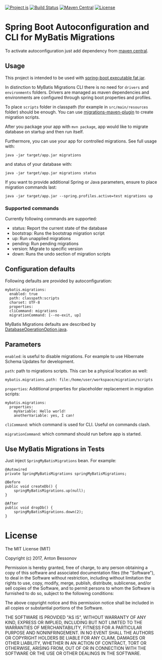 
[![Project is](https://img.shields.io/badge/Project%20is-fantastic-ff69b4.svg)](https://github.com/Bessonov/mybatis-migrations-spring-boot-autoconfigure)
[![Build Status](https://travis-ci.org/Bessonov/mybatis-migrations-spring-boot-autoconfigure.svg?branch=master)](https://travis-ci.org/Bessonov/mybatis-migrations-spring-boot-autoconfigure)
[![Maven Central](https://maven-badges.herokuapp.com/maven-central/de.bessonov/mybatis-migrations-spring-boot-autoconfigure/badge.svg)](https://maven-badges.herokuapp.com/maven-central/de.bessonov/mybatis-migrations-spring-boot-autoconfigure/)
[![License](http://img.shields.io/:license-MIT-blue.svg)](https://raw.githubusercontent.com/Bessonov/mybatis-migrations-spring-boot-autoconfigure/master/LICENSE)

# Spring Boot Autoconfiguration and CLI for MyBatis Migrations

To activate autoconfiguration just add dependency from [maven central](https://maven-badges.herokuapp.com/maven-central/de.bessonov/mybatis-migrations-spring-boot-autoconfigure/).

## Usage

This project is intended to be used with [spring-boot executable fat jar](http://docs.spring.io/spring-boot/docs/current/reference/html/using-boot-running-your-application.html#using-boot-running-as-a-packaged-application).

In distinction to MyBatis Migrations CLI there is no need for `drivers` and `environments` folders. Drivers are managed as maven dependencies and environments are configured through spring boot properties and profiles.

To place `scripts` folder in classpath (for example in `src/main/resources` folder) should be enough. You can use [migrations-maven-plugin](http://www.mybatis.org/migrations-maven-plugin/) to create migration scripts.

After you package your app with `mvn package`, app would like to migrate database on startup and then run itself.

Furthermore, you can use your app for controlled migrations. See full usage with:
```
java -jar target/app.jar migrations
```

and status of your database with:
```
java -jar target/app.jar migrations status
```

If you want to provide additional Spring or Java parameters, ensure to place migration commands last:
```
java -jar target/app.jar --spring.profiles.active=test migrations up
```

### Supported commands

Currently following commands are supported:

- status: Report the current state of the database
- bootstrap: Runs the bootstrap migration script
- up: Run unapplied migrations
- pending: Run pending migrations
- version: Migrate to specific version
- down: Runs the undo section of migration scripts

## Configuration defaults

Following defaults are provided by autoconfiguration:

```
mybatis.migrations:
  enabled: true
  path: classpath:scripts
  charset: UTF-8
  properties:
  cliCommand: migrations
  migrationCommand: [--no-exit, up]
```

MyBatis Migrations defaults are described by [DatabaseOperationOption.java](https://github.com/mybatis/migrations/blob/master/src/main/java/org/apache/ibatis/migration/options/DatabaseOperationOption.java).

## Parameters

`enabled`: is useful to disable migrations. For example to use Hibernate Schema Updates for development.

`path`: path to migrations scripts. This can be a physical location as well:
```
mybatis.migrations.path: file:/home/user/workspace/migration/scripts
```

`properties`: Additional properties for placeholder replacement in migration scripts:
```
mybatis.migrations:
  properties:
    myVariable: Hello world!
    anotherVariable: yes, I can!
```

`cliCommand`: which command is used for CLI. Useful on commands clash.

`migrationCommand`: which command should run before app is started.

## Use MyBatis Migrations in Tests

Just inject `SpringMyBatisMigrations` bean. For example:

```
@Autowired
private SpringMyBatisMigrations springMyBatisMigrations;

@Before
public void createDb() {
	springMyBatisMigrations.up(null);
}

@After
public void dropDb() {
	springMyBatisMigrations.down(2);
}
```

# License

The MIT License (MIT)

Copyright (c) 2017, Anton Bessonov

Permission is hereby granted, free of charge, to any person obtaining a copy
of this software and associated documentation files (the "Software"), to deal
in the Software without restriction, including without limitation the rights
to use, copy, modify, merge, publish, distribute, sublicense, and/or sell
copies of the Software, and to permit persons to whom the Software is
furnished to do so, subject to the following conditions:

The above copyright notice and this permission notice shall be included in
all copies or substantial portions of the Software.

THE SOFTWARE IS PROVIDED "AS IS", WITHOUT WARRANTY OF ANY KIND, EXPRESS OR
IMPLIED, INCLUDING BUT NOT LIMITED TO THE WARRANTIES OF MERCHANTABILITY,
FITNESS FOR A PARTICULAR PURPOSE AND NONINFRINGEMENT. IN NO EVENT SHALL THE
AUTHORS OR COPYRIGHT HOLDERS BE LIABLE FOR ANY CLAIM, DAMAGES OR OTHER
LIABILITY, WHETHER IN AN ACTION OF CONTRACT, TORT OR OTHERWISE, ARISING FROM,
OUT OF OR IN CONNECTION WITH THE SOFTWARE OR THE USE OR OTHER DEALINGS IN
THE SOFTWARE.
